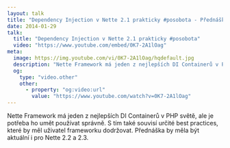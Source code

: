```yaml
---
layout: talk
title: "Dependency Injection v Nette 2.1 prakticky #posobota - Přednášky - Filip Procházka"
date: 2014-01-29
talk:
  title: "Dependency Injection v Nette 2.1 prakticky #posobota"
  video: "https://www.youtube.com/embed/0K7-2A1lOag"
meta:
  image: https://img.youtube.com/vi/0K7-2A1lOag/hqdefault.jpg
  description: "Nette Framework má jeden z nejlepších DI Containerů v PHP světě, ale je potřeba ho umět používat správně. S tím také souvisí určité best practices, které by měl uživatel frameworku dodržovat. Přednáška by měla být aktuální i pro Nette 2.2."
  og:
    type: "video.other"
    other:
      - property: "og:video:url"
        value: "https://www.youtube.com/watch?v=0K7-2A1lOag"
---
```


Nette Framework má jeden z nejlepších DI Containerů v PHP světě, ale je potřeba ho umět používat správně.
S tím také souvisí určité best practices, které by měl uživatel frameworku dodržovat.
Přednáška by měla být aktuální i pro Nette 2.2 a 2.3.
